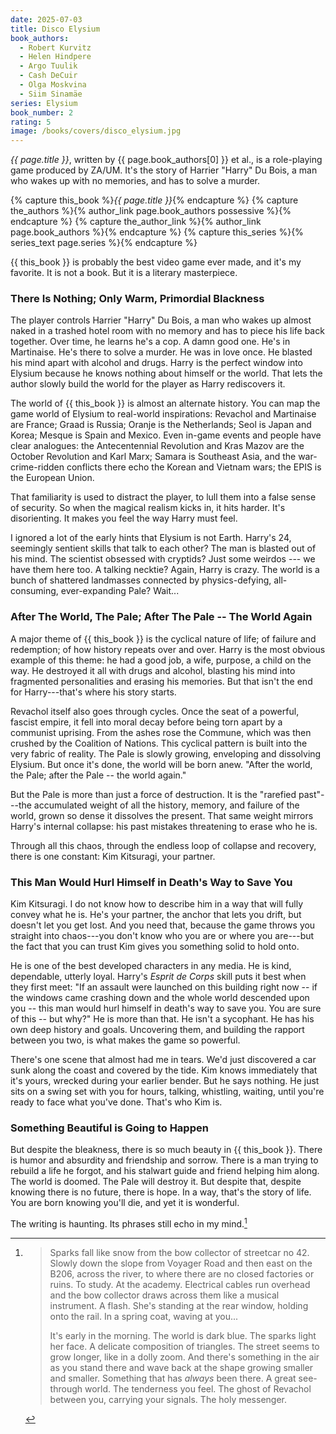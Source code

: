 ```yaml
---
date: 2025-07-03
title: Disco Elysium
book_authors:
  - Robert Kurvitz
  - Helen Hindpere
  - Argo Tuulik
  - Cash DeCuir
  - Olga Moskvina
  - Siim Sinamäe
series: Elysium
book_number: 2
rating: 5
image: /books/covers/disco_elysium.jpg
---
```


<cite class="video-game-title">{{ page.title }}</cite>, written by <span
class="author-name">{{ page.book_authors[0] }}</span> <abbr class="etal">et
al.</abbr>, is a role-playing game produced by ZA/UM. It's the story of
Harrier "Harry" Du Bois, a man who wakes up with no memories, and has to solve
a murder.

{% capture this_book %}<cite class="book-title">{{ page.title }}</cite>{% endcapture %}
{% capture the_authors %}{% author_link page.book_authors possessive %}{% endcapture %}
{% capture the_author_link %}{% author_link page.book_authors %}{% endcapture %}
{% capture this_series %}{% series_text page.series %}{% endcapture %}

{{ this_book }} is probably the best video game ever made, <!-- WHY --> and
it's my favorite. It is not a book. But it is a literary masterpiece.

### There Is Nothing; Only Warm, Primordial Blackness

The player controls Harrier "Harry" Du Bois, a man who wakes up almost naked
in a trashed hotel room with no memory and has to piece his life back
together. Over time, he learns he's a cop. A damn good one. He's in
Martinaise. He's there to solve a murder. He was in love once. He blasted his
mind apart with alcohol and drugs. Harry is the perfect window into Elysium
because he knows nothing about himself or the world. That lets the author
slowly build the world for the player as Harry rediscovers it.

The world of {{ this_book }} is almost an alternate history. You can map the
game world of Elysium to real-world inspirations: Revachol and Martinaise are
France; Graad is Russia; Oranje is the Netherlands; Seol is Japan and Korea;
Mesque is Spain and Mexico. Even in-game events and people have clear
analogues: the Antecentennial Revolution and Kras Mazov are the October
Revolution and Karl Marx; Samara is Southeast Asia, and the war-crime-ridden
conflicts there echo the Korean and Vietnam wars; the EPIS is the European
Union.

That familiarity is used to distract the player, to lull them into a false
sense of security. So when the magical realism kicks in, it hits harder. It's
disorienting. It makes you feel the way Harry must feel.

I ignored a lot of the early hints that Elysium is not Earth. Harry's 24,
seemingly sentient skills that talk to each other? The man is blasted out of
his mind. The scientist obsessed with cryptids? Just some weirdos --- we have
them here too. A talking necktie? Again, Harry is crazy. The world is a bunch
of shattered landmasses connected by physics-defying, all-consuming,
ever-expanding Pale? Wait...

### After The World, The Pale; After The Pale -- The World Again

A major theme of {{ this_book }} is the cyclical nature of life; of failure
and redemption; of how history repeats over and over. Harry is the most
obvious example of this theme: he had a good job, a wife, purpose, a child on
the way. He destroyed it all with drugs and alcohol, blasting his mind into
fragmented personalities and erasing his memories. But that isn't the end for
Harry---that's where his story starts.

Revachol itself also goes through cycles. Once the seat of a powerful, fascist
empire, it fell into moral decay before being torn apart by a communist
uprising. From the ashes rose the Commune, which was then crushed by the
Coalition of Nations. This cyclical pattern is built into the very fabric of
reality. The Pale is slowly growing, enveloping and dissolving Elysium. But
once it's done, the world will be born anew. "After the world, the Pale;
after the Pale -- the world again."

But the Pale is more than just a force of destruction. It is the "rarefied
past"---the accumulated weight of all the history, memory, and failure of the
world, grown so dense it dissolves the present. That same weight mirrors
Harry's internal collapse: his past mistakes threatening to erase who he is.

Through all this chaos, through the endless loop of collapse and recovery,
there is one constant: Kim Kitsuragi, your partner.

### This Man Would Hurl Himself in Death's Way to Save You

Kim Kitsuragi. I do not know how to describe him in a way that will fully
convey what he is. He's your partner, the anchor that lets you drift, but
doesn't let you get lost. And you need that, because the game throws you
straight into chaos---you don't know who you are or where you are---but the
fact that you can trust Kim gives you something solid to hold onto.

He is one of the best developed characters in any media. He is kind,
dependable, utterly loyal. Harry's _Esprit de Corps_ skill puts it best when
they first meet: "If an assault were launched on this building right now -- if
the windows came crashing down and the whole world descended upon you -- this
man would hurl himself in death's way to save you. You are sure of this -- but
why?" He is more than that. He isn't a sycophant. He has his own deep history
and goals. Uncovering them, and building the rapport between you two, is what
makes the game so powerful.

<!-- Not really tears? -->
There's one scene that almost had me in tears. We'd just discovered a car sunk
along the coast and covered by the tide. Kim knows immediately that it's
yours, wrecked during your earlier bender. But he says nothing. He just sits
on a swing set with you for hours, talking, whistling, waiting, until you're
ready to face what you've done. That's who Kim is.

### Something Beautiful is Going to Happen

But despite the bleakness, there is so much beauty in {{ this_book }}. There
is humor and absurdity and friendship and sorrow. There is a man trying to
rebuild a life he forgot, and his stalwart guide and friend helping him along.
The world is doomed. The Pale will destroy it. But despite that, despite
knowing there is no future, there is hope. In a way, that's the story of life.
You are born knowing you'll die, and yet it is wonderful.

The writing is haunting. Its phrases still echo in my mind.[^bow]

[^bow]:
    > Sparks fall like snow from the bow collector of streetcar no 42. Slowly down
    > the slope from Voyager Road and then east on the B206, across the river, to
    > where there are no closed factories or ruins. To study. At the academy.
    > Electrical cables run overhead and the bow collector draws across them like
    > a musical instrument. A flash. She's standing at the rear window, holding
    > onto the rail. In a spring coat, waving at you...
    >
    > It's early in the morning. The world is dark blue. The sparks light her
    > face. A delicate composition of triangles. The street seems to grow longer,
    > like in a dolly zoom. And there's something in the air as you stand there
    > and wave back at the shape growing smaller and smaller. Something that has
    > *always* been there. A great see-through world. The tenderness you feel. The
    > ghost of Revachol between you, carrying your signals. The holy messenger.

